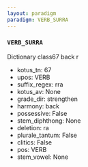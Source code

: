 ```yaml
---
layout: paradigm
paradigm: VERB_SURRA
---
```

### ` VERB_SURRA `

Dictionary class67 back r
* kotus_tn: 67
* upos: VERB
* suffix_regex: rra
* kotus_av: None
* grade_dir: strengthen
* harmony: back
* possessive: False
* stem_diphthong: None
* deletion: ra
* plurale_tantum: False
* clitics: False
* pos: VERB
* stem_vowel: None
